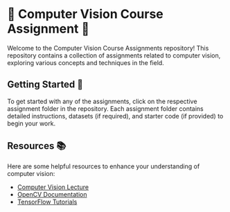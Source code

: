 # 🌟 Computer Vision Course Assignment 🌟

Welcome to the Computer Vision Course Assignments repository! This repository contains a collection of assignments related to computer vision, exploring various concepts and techniques in the field.

## Getting Started 🚀

To get started with any of the assignments, click on the respective assignment folder in the repository. Each assignment folder contains detailed instructions, datasets (if required), and starter code (if provided) to begin your work.

## Resources 📚

Here are some helpful resources to enhance your understanding of computer vision:
- [Computer Vision Lecture](https://www.aparat.com/v/Rtn0J)
- [OpenCV Documentation](https://docs.opencv.org/)
- [TensorFlow Tutorials](https://www.tensorflow.org/tutorials)
